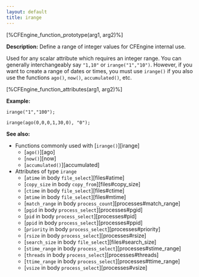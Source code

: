 ```yaml
---
layout: default
title: irange
---
```


[%CFEngine_function_prototype(arg1, arg2)%]

**Description:** Define a range of integer values for CFEngine internal use.

Used for any scalar attribute which requires an integer range. You can
generally interchangeably say `"1,10"` or `irange("1","10")`. However, if
you want to create a range of dates or times, you must use `irange()` if you
also use the functions `ago()`, `now()`, `accumulated()`, etc.

[%CFEngine_function_attributes(arg1, arg2)%]

**Example:**

```cf3
irange("1","100");

irange(ago(0,0,0,1,30,0), "0");
```

**See also:**

* Functions commonly used with [`irange()`][irange]
  * [`ago()`][ago]
  * [`now()`][now]
  * [`accumulated()`][accumulated]
* Attributes of type ```irange```
  * [`atime` in body `file_select`][files#atime]
  * [`copy_size` in body `copy_from`][files#copy_size]
  * [`ctime` in body `file_select`][files#ctime]
  * [`mtime` in body `file_select`][files#mtime]
  * [`match_range` in body `process_count`][processes#match_range]
  * [`pgid` in body `process_select`][processes#pgid]
  * [`pid` in body `process_select`][processes#pid]
  * [`ppid` in body `process_select`][processes#ppid]
  * [`priority` in body `process_select`][processes#priority]
  * [`rsize` in body `process_select`][processes#rsize]
  * [`search_size` in body `file_select`][files#search_size]
  * [`stime_range` in body `process_select`][processes#stime_range]
  * [`threads` in body `process_select`][processes#threads]
  * [`ttime_range` in body `process_select`][processes#ttime_range]
  * [`vsize` in body `process_select`][processes#vsize]
